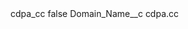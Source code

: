 <?xml version="1.0" encoding="UTF-8"?>
<CustomMetadata xmlns="http://soap.sforce.com/2006/04/metadata" xmlns:xsi="http://www.w3.org/2001/XMLSchema-instance" xmlns:xsd="http://www.w3.org/2001/XMLSchema">
    <label>cdpa_cc</label>
    <protected>false</protected>
    <values>
        <field>Domain_Name__c</field>
        <value xsi:type="xsd:string">cdpa.cc</value>
    </values>
</CustomMetadata>
